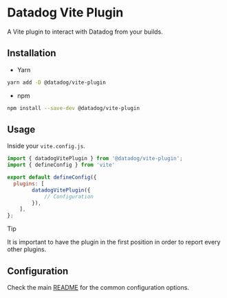 # Datadog Vite Plugin

A Vite plugin to interact with Datadog from your builds.

## Installation

-   Yarn

```bash
yarn add -D @datadog/vite-plugin
```

-   npm

```bash
npm install --save-dev @datadog/vite-plugin
```

## Usage

Inside your `vite.config.js`.

```js
import { datadogVitePlugin } from '@datadog/vite-plugin';
import { defineConfig } from 'vite'

export default defineConfig({
  plugins: [
        datadogVitePlugin({
            // Configuration
        }),
    ],
};
```

> [!TIP]
> It is important to have the plugin in the first position in order to report every other plugins.

## Configuration

Check the main [README](/README.md#configuration) for the common configuration options.
